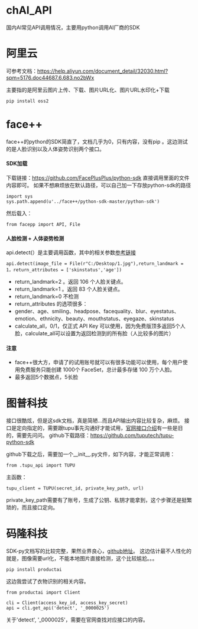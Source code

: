 # chAI_API

国内AI常见API调用情况，主要用python调用AI厂商的SDK



# 阿里云

可参考文档：https://help.aliyun.com/document_detail/32030.html?spm=5176.doc44687.6.683.no2bWx


主要指的是阿里云图片上传、下载、图片URL化、图片URL水印化+下载

```
pip install oss2
```

# face++
face++的python的SDK简直了，文档几乎为0，只有内容，没有pip 。这边测试的是人脸识别以及人体姿势识别两个接口。

#### SDK加载
下载链接：https://github.com/FacePlusPlus/python-sdk
直接调用里面的文件内容即可。
如果不想麻烦放在默认路径，可以自己加一下存放python-sdk的路径
```
import sys
sys.path.append(u'../face++/python-sdk-master/python-sdk')
```
然后载入：

```
from facepp import API, File
```

#### 人脸检测 + 人体姿势检测
api.detect(）是主要调用函数，其中的相关参数[参考链接](https://console.faceplusplus.com.cn/documents/4888373)


```
api.detect(image_file = File(r"C:/Desktop/1.jpg"),return_landmark = 1，return_attributes = ['skinstatus','age'])
```

 - return_landmark=2 。返回 106 个人脸关键点。
 - return_landmark=1	。返回 83 个人脸关键点。
 - return_landmark=0	不检测
 - return_attributes 的选项很多：
 - gender、age、smiling、headpose、facequality、blur、eyestatus、emotion、ethnicity、beauty、mouthstatus、eyegaze、skinstatus
 - calculate_all，0/1，仅正式 API Key
   可以使用，因为免费版顶多返回5个人脸，calculate_all可以设置为返回检测到的所有脸（人比较多的图片）
   
#### 注意
 - face++很大方，申请了的试用账号就可以有很多功能可以使用，每个用户使用免费服务只能创建 1000个 FaceSet，总计最多存储 100 万个人脸。
 - 最多返回5个数据点，5长脸

# 图普科技
接口很酷炫，但是这sdk文档，真是简陋...而且API输出内容比较复杂，麻烦。
接口是定向指定的，需要跟tupu事先沟通好才能试用，[官网接口介绍](https://www.tuputech.com/api/tasks)有一些是旧的，需要先问问。
github下载路径：https://github.com/tuputech/tupu-python-sdk

github下载之后，需要加一个__init__.py文件，如下内容，才能正常调用：
```
from .tupu_api import TUPU
```

主函数：

```
tupu_client = TUPU(secret_id, private_key_path, url)
```
private_key_path需要有了账号，生成了公钥、私钥才能拿到，这个步骤还是挺繁琐的，而且接口定向。


# 码隆科技

SDK-py文档写的比较完整，果然业界良心，[github地址](https://github.com/MalongTech/productai-python-sdk)。
这边估计最不人性化的就是，图像需要url化，不能本地图片直接检测，这个比较尴尬。。。
```
pip install productai
```
这边我尝试了衣物识别的相关内容。
```
from productai import Client

cli = Client(access_key_id, access_key_secret)
api = cli.get_api('detect', '_0000025')
```
关于'detect', '_0000025'，需要在官网查找对应接口的内容。


